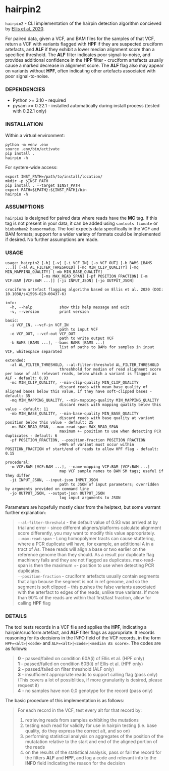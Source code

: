 # hairpin2

`hairpin2` - CLI implementation of the hairpin detection algorithm concieved by [Ellis et al, 2020](https://www.nature.com/articles/s41596-020-00437-6). 

For paired data, given a VCF, and BAM files for the samples of that VCF, return a VCF with variants flagged with **HPF** if they are suspected cruciform artefacts, and **ALF** if they exhibit a lower median alignment score than a specified threshold. The **ALF** filter indicates poor signal-to-noise, and provides additional confidence in the **HPF** filter - cruciform artefacts usually cause a marked decrease in alignment score. The **ALF** flag also may appear on variants without **HPF**, often indicating other artefacts associated with poor signal-to-noise.


### DEPENDENCIES

* Python >= 3.10 - required
* pysam >= 0.22.1 - installed automatically during install process (tested with 0.22.1 only)

### INSTALLATION


Within a virtual environment:
```
python -m venv .env
source .env/bin/activate
pip install .
hairpin -h
```

For system-wide access:
```
export INST_PATH=/path/to/install/location/
mkdir -p $INST_PATH
pip install . --target $INST_PATH
export PATH=${PATH}:${INST_PATH}/bin
hairpin -h
```

### ASSUMPTIONS

`hairpin2` is designed for paired data where reads have the **MC** tag. If this tag is not present in your data, it can be added using `samtools fixmate` or `biobambam2 bamsormadup`. The tool expects data specifically in the VCF and BAM formats; support for a wider variety of formats could be implemented if desired. No further assumptions are made.


### USAGE

```
usage: hairpin2 [-h] [-v] [-i VCF_IN] [-o VCF_OUT] [-b BAMS [BAMS ...]] [-al AL_FILTER_THRESHOLD] [-mc MIN_CLIP_QUALITY] [-mq MIN_MAPPING_QUALITY] [-mb MIN_BASE_QUALITY]
                [-ms MAX_READ_SPAN] [-pf POSITION_FRACTION] [-m VCF:BAM [VCF:BAM ...]] [-ji INPUT_JSON] [-jo OUTPUT_JSON]

cruciform artefact flagging algorithm based on Ellis et al. 2020 (DOI: 10.1038/s41596-020-00437-6)

info:
  -h, --help            show this help message and exit
  -v, --version         print version

basic:
  -i VCF_IN, --vcf-in VCF_IN
                        path to input VCF
  -o VCF_OUT, --vcf-out VCF_OUT
                        path to write output VCF
  -b BAMS [BAMS ...], --bams BAMS [BAMS ...]
                        list of paths to BAMs for samples in input VCF, whitespace separated

extended:
  -al AL_FILTER_THRESHOLD, --al-filter-threshold AL_FILTER_THRESHOLD
                        threshhold for median of read alignment score per base of all relevant reads, below which a variant is flagged as ALF - default: 0.93
  -mc MIN_CLIP_QUALITY, --min-clip-quality MIN_CLIP_QUALITY
                        discard reads with mean base quality of aligned bases below this value, if they have soft-clipped bases - default: 35
  -mq MIN_MAPPING_QUALITY, --min-mapping-quality MIN_MAPPING_QUALITY
                        discard reads with mapping quality below this value - default: 11
  -mb MIN_BASE_QUALITY, --min-base-quality MIN_BASE_QUALITY
                        discard reads with base quality at variant position below this value - default: 25
  -ms MAX_READ_SPAN, --max-read-span MAX_READ_SPAN
                        maximum +- position to use when detecting PCR duplicates - default: 6
  -pf POSITION_FRACTION, --position-fraction POSITION_FRACTION
                        >90% of variant must occur within POSITION_FRACTION of start/end of reads to allow HPF flag - default: 0.15

procedural:
  -m VCF:BAM [VCF:BAM ...], --name-mapping VCF:BAM [VCF:BAM ...]
                        map VCF sample names to BAM SM tags; useful if they differ
  -ji INPUT_JSON, --input-json INPUT_JSON
                        path to JSON of input parameters; overridden by arguments provided on command line
  -jo OUTPUT_JSON, --output-json OUTPUT_JSON
                        log input arguments to JSON
```

Parameters are hopefully mostly clear from the helptext, but some warrant further explanation:

> `--al-filter-threshold` - the default value of 0.93 was arrived at by trial and error - since different aligners/platforms calculate alignment score differently, you may want to modify this value appropriately.  
> `--max-read-span`  - Long homopolymer tracts can cause stuttering, where a PCR duplicate will have, for example, an additional A in a tract of As. These reads will align a base or two earlier on the reference genome than they should. As a result pcr duplicate flag machinery fails and they are not flagged as duplicates. max-read-span is then the maximum +- position to use when detecting PCR duplicates.  
> `--position-fraction` - cruciform artefacts usually contain segments that align beause the segment is not in ref genome, and so the segment is soft clipped – this pushes the false variants associated with the arterfact to edges of the reads; unlike true variants. If more than 90% of the reads are within that first/last fraction, allow for calling **HPF** flag


### DETAILS

The tool tests records in a VCF file and applies the **HPF**, indicating a hairpin/cruciform artefact, and **ALF** filter flags as appropriate. It records reasoning for its decisions in the INFO field of the VCF records, in the form `HPF=<alt>|<code>` and `ALF=<alt>|<code>|<median AS score>`. The codes are as follows:  

> **0** - passed/failed on condition 60A(i) of Ellis et al. (HPF only)  
> **1** - passed/failed on condition 60B(i) of Ellis et al. (HPF only)  
> **2** - passed/failed on filter threshold (ALF only)  
> **3** - insufficient appropriate reads to support calling flag (pass only)   (This covers a lot of possiblities, if more granularity is desired, please request it)  
> **4** - no samples have non 0,0 genotype for the record (pass only)
  

The basic procedure of this implementation is as follows:  
>   For each record in the VCF, test every alt for that record by:  
>   1. retrieving reads from samples exhibiting the mutations
>   2. testing each read for validity for use in hairpin testing (i.e. base quality, do they express the correct alt, and so on)
>   3. performing statistical analysis on aggregates of the position of the mutatation relative to the start and end of the aligned portion of the reads
>   4. on the results of the statistical analysis, pass or fail the record for the filters **ALF** and **HPF**, and log a code and relevant info to the **INFO** field indicating the reason for the decision